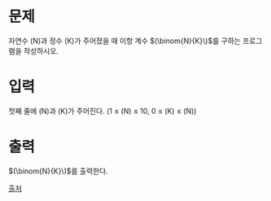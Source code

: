 # 문제

자연수 
\(N\)과 정수 
\(K\)가 주어졌을 때 이항 계수 
$(\binom{N}{K}\)$를 구하는 프로그램을 작성하시오.

# 입력

첫째 줄에 
\(N\)과 
\(K\)가 주어진다. (1 ≤ 
\(N\) ≤ 10, 0 ≤ 
\(K\) ≤ 
\(N\))

# 출력
 
$(\binom{N}{K}\)$를 출력한다.

[출처](https://www.acmicpc.net/problem/11050)
